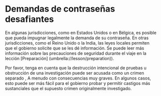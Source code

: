 [Title]: # (Demandas de contraseñas desafiantes)
[Order]: # (11)

# Demandas de contraseñas desafiantes

En algunas jurisdicciones, como en Estados Unidos o en Bélgica, es posible que pueda impugnar legalmente la demanda de su contraseña. En otras jurisdicciones, como el Reino Unido o la India, las leyes locales permiten que el gobierno solicite que se les dé información. Se puede leer más información sobre las precauciones de seguridad durante el viaje en la lección [Preparación] (umbrella://lesson/preparation)). 

Por favor, tenga en cuenta que la destrucción intencional de pruebas u obstrucción de una investigación puede ser acusada como un crimen separado , A menudo con consecuencias muy graves. En algunos casos, esto puede ser más fácil para el gobierno probar y permitir castigos más sustanciales que el supuesto crimen originalmente investigado.